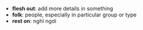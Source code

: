- **flesh out**: add more details in something
- **folk**: people, especially in particular group or type
- **rest on**: nghỉ ngơi